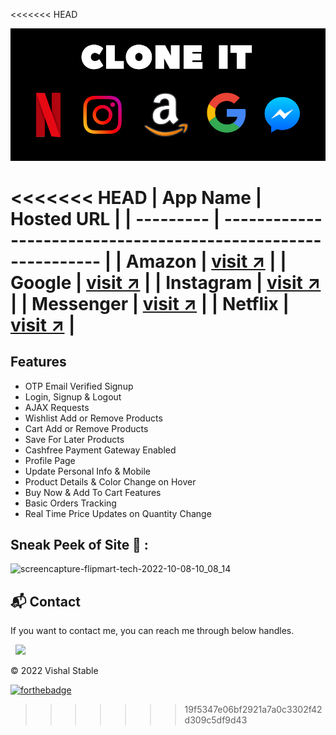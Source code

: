<<<<<<< HEAD
<center>

<img src="./poster.png" alt="amazon Poster"/>

</center>

<<<<<<< HEAD
| App Name  | Hosted URL                                                    |
| --------- | ------------------------------------------------------------- |
| Amazon    | [visit ↗](https://clone-9a6c5.firebaseapp.com/)               |
| Google    | [visit ↗](https://clone-d1ff9.web.app/)                       |
| Instagram | [visit ↗](https://instagram-clone-app-4f17f.firebaseapp.com/) |
| Messenger | [visit ↗](https://messanger-clone-6d383.firebaseapp.com/)     |
| Netflix   | [visit ↗](https://netflix-clone-5cd59.firebaseapp.com/)       |
=======

## Features

- OTP Email Verified Signup
- Login, Signup & Logout
- AJAX Requests
- Wishlist Add or Remove Products
- Cart Add or Remove Products
- Save For Later Products
- Cashfree Payment Gateway Enabled
- Profile Page 
- Update Personal Info & Mobile
- Product Details & Color Change on Hover
- Buy Now & Add To Cart Features
- Basic Orders Tracking
- Real Time Price Updates on Quantity Change

## Sneak Peek of Site 🙈 :
<!-- ![home](https://user-images.githubusercontent.com/64949957/136549386-5d3cd8e9-7499-4fe4-8652-8840930febb6.PNG) -->
![screencapture-flipmart-tech-2022-10-08-10_08_14](https://user-images.githubusercontent.com/64949957/136549418-cb4f98cc-7620-4f82-9298-150bb32d64ed.png)

<h2>📬 Contact</h2>

If you want to contact me, you can reach me through below handles.

&nbsp;&nbsp;<a href="https://www.linkedin.com/in/jigar-sable/"><img src="https://www.felberpr.com/wp-content/uploads/linkedin-logo.png" width="30"></img></a>

© 2022 Vishal Stable


[![forthebadge](https://forthebadge.com/images/badges/built-with-love.svg)](https://forthebadge.com)
>>>>>>> 19f5347e06bf2921a7a0c3302f42d309c5df9d43
